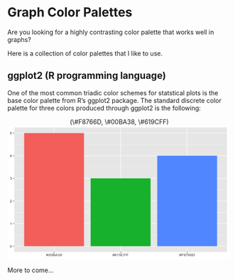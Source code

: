 Graph Color Palettes
====================

Are you looking for a highly contrasting color palette that works well
in graphs?

Here is a collection of color palettes that I like to use.

ggplot2 (R programming language)
--------------------------------

One of the most common triadic color schemes for statstical plots is the
base color palette from R’s ggplot2 package. The standard discrete color
palette for three colors produced through ggplot2 is the following:

<center>
(\#F8766D, \#00BA38, \#619CFF)
</center>
<img src="ggplotStandard3.png" width=500 height=300/>

More to come…
